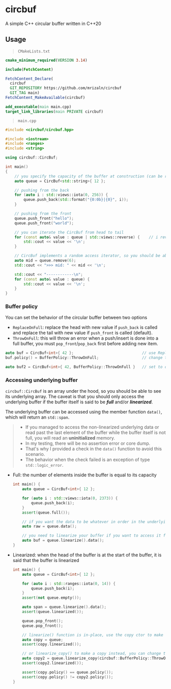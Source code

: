 # circbuf

A simple C++ circular buffer written in C++20

## Usage

> `CMakeLists.txt`

```cmake
cmake_minimum_required(VERSION 3.14)

include(FetchContent)

FetchContent_Declare(
  circbuf
  GIT_REPOSITORY https://github.com/mrizaln/circbuf
  GIT_TAG main)
FetchContent_MakeAvailable(circbuf)

add_executable(main main.cpp)
target_link_libraries(main PRIVATE circbuf)
```

> `main.cpp`

```cpp
#include <circbuf/circbuf.hpp>

#include <iostream>
#include <ranges>
#include <string>

using circbuf::CircBuf;

int main()
{
    // you specify the capacity of the buffer at construction (can be resized later)
    auto queue = CircBuf<std::string>{ 12 };

    // pushing from the back
    for (auto i : std::views::iota(0, 256)) {
        queue.push_back(std::format("{0:0b}|{0}", i));
    }

    // pushing from the front
    queue.push_front("hello");
    queue.push_front("world");

    // you can iterate the CircBuf from head to tail
    for (const auto& value : queue | std::views::reverse) {    // i reverse the iterator here
        std::cout << value << '\n';
    }

    // CircBuf implements a random access iterator, so you should be able to access it like an array
    auto mid = queue.remove(6);
    std::cout << ">>> mid: " << mid << '\n';

    std::cout << "------------\n";
    for (const auto& value : queue) {
        std::cout << value << '\n';
    }
}
```

### Buffer policy

You can set the behavior of the circular buffer between two options

- `ReplaceOnFull`: replace the head with new value if `push_back` is called and replace the tail with new value if `push_front` is called (default).
- `ThrowOnFull`: this will throw an error when a push/insert is done into a full buffer, you must `pop_front`/`pop_back` first before adding new item.

```cpp
auto buf = CircBuf<int>{ 42 };                              // use ReplaceOnFull by default
buf.policy() = BufferPolicy::ThrowOnFull;                   // change the policy after construction

auto buf2 = CircBuf<int>{ 42, BufferPolicy::ThrowOnFull }   // set to other policy on construction


```

### Accessing underlying buffer

`circbuf::CircBuf` is an array under the hood, so you should be able to see its underlying array. The caveat is that you should only access the underlying buffer if the buffer itself is said to be **_full_** and/or **_linearized_**.

The underlying buffer can be accessed using the member function `data()`, which will return an `std::span`.

> - If you managed to access the non-linearized underlying data or read past the last element of the buffer while the buffer itself is not full, you will read an **uninitialized** memory.
> - In my testing, there will be no assertion error or core dump.
> - That's why I provided a check in the `data()` function to avoid this scenario.
> - The behavior when the check failed is an exception of type `std::logic_error`.

- Full: the number of elements inside the buffer is equal to its capacity

  ```cpp
  int main() {
      auto queue = CircBuf<int>{ 12 };

      for (auto i : std::views::iota(0, 2373)) {
          queue.push_back(i);
      }
      assert(queue.full());

      // if you want the data to be whatever in order in the underlying buffer, then just skip linearize
      auto raw = queue.data();

      // you need to linearize your buffer if you want to access it from head to tail
      auto buf = queue.linearize().data();
  }
  ```

- Linearized: when the head of the buffer is at the start of the buffer, it is said that the buffer is linearized

  ```cpp
  int main() {
      auto queue = CircBuf<int>{ 12 };

      for (auto i : std::ranges::iota(0, 14)) {
          queue.push_back(i);
      }
      assert(not queue.empty());

      auto span = queue.linearize().data();
      assert(queue.linearized());

      queue.pop_front();
      queue.pop_front();

      // linearize() function is in-place, use the copy ctor to make a copy instead (policy inherited)
      auto copy = queue;
      assert(copy.linearized());

      // or linearize_copy() to make a copy instead, you can change the policy here
      auto copy2 = queue.linearize_copy(circbuf::BufferPolicy::ThrowOnFull);
      assert(copy2.linearized());

      assert(copy.policy() == queue.policy());
      assert(copy.policy() != copy2.policy());
  }
  ```
